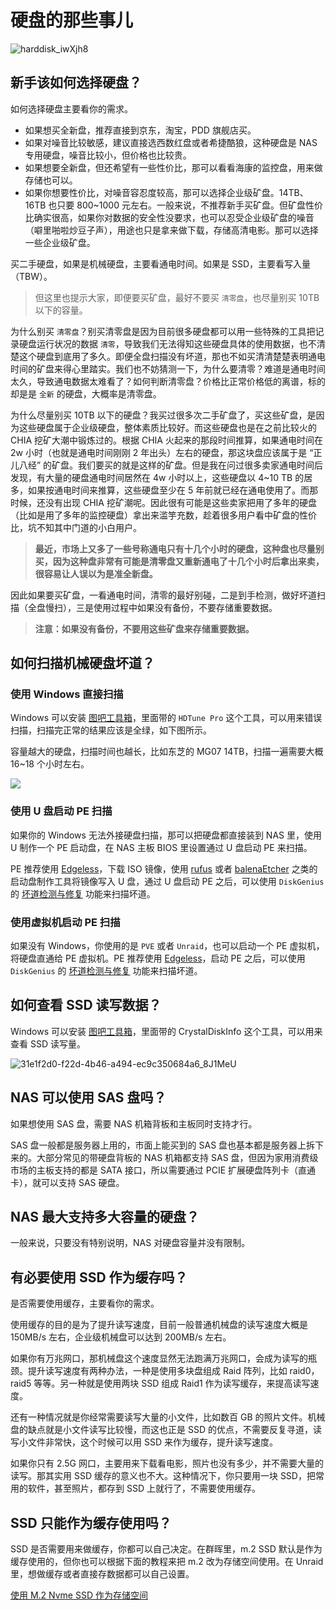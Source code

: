 # 硬盘的那些事儿

![harddisk_iwXjh8](https://img-1255332810.cos.ap-chengdu.myqcloud.com/harddisk_iwXjh8.jpg)

## 新手该如何选择硬盘？

如何选择硬盘主要看你的需求。

- 如果想买全新盘，推荐直接到京东，淘宝，PDD 旗舰店买。
- 如果对噪音比较敏感，建议直接选西数红盘或者希捷酷狼，这种硬盘是 NAS 专用硬盘，噪音比较小，但价格也比较贵。
- 如果想要全新盘，但还希望有一些性价比，那可以看看海康的监控盘，用来做存储也可以。
- 如果你想要性价比，对噪音容忍度较高，那可以选择企业级矿盘。14TB、16TB 也只要 800~1000 元左右。一般来说，不推荐新手买矿盘。但矿盘性价比确实很高，如果你对数据的安全性没要求，也可以忍受企业级矿盘的噪音（噼里啪啦炒豆子声），用途也只是拿来做下载，存储高清电影。那可以选择一些企业级矿盘。

买二手硬盘，如果是机械硬盘，主要看通电时间。如果是 SSD，主要看写入量（TBW）。

> 但这里也提示大家，即便要买矿盘，最好不要买 `清零盘`，也尽量别买 10TB 以下的容量。

为什么别买 `清零盘`？别买清零盘是因为目前很多硬盘都可以用一些特殊的工具把记录硬盘运行状况的数据 `清零`，导致我们无法得知这些硬盘具体的使用数据，也不清楚这个硬盘到底用了多久。即便全盘扫描没有坏道，那也不如买清清楚楚表明通电时间的矿盘来得心里踏实。我们也不妨猜测一下，为什么要清零？难道是通电时间太久，导致通电数据太难看了？如何判断清零盘？价格比正常价格低的离谱，标的却是是 `全新` 的硬盘，大概率是清零盘。

为什么尽量别买 10TB 以下的硬盘？我买过很多次二手矿盘了，买这些矿盘，是因为这些硬盘属于企业级硬盘，整体素质比较好。而这些硬盘也是在之前比较火的 CHIA 挖矿大潮中锻炼过的。根据 CHIA 火起来的那段时间推算，如果通电时间在 2w 小时（也就是通电时间刚刚 2 年出头）左右的硬盘，那这块盘应该属于是 “正儿八经” 的矿盘。我们要买的就是这样的矿盘。但是我在问过很多卖家通电时间后发现，有大量的硬盘通电时间居然在 4w 小时以上，这些硬盘以 4~10 TB 的居多，如果按通电时间来推算，这些硬盘至少在 5 年前就已经在通电使用了。而那时候，还没有出现 CHIA 挖矿潮呢。因此很有可能是这些卖家把用了多年的硬盘（比如是用了多年的监控硬盘）拿出来滥竽充数，趁着很多用户看中矿盘的性价比，坑不知其中门道的小白用户。

> **最近，市场上又多了一些号称通电只有十几个小时的硬盘，这种盘也尽量别买，因为这种盘非常有可能是清零盘又重新通电了十几个小时后拿出来卖，很容易让人误以为是准全新盘。**

因此如果要买矿盘，一看通电时间，清零的最好别碰，二是到手检测，做好坏道扫描（全盘慢扫），三是使用过程中如果没有备份，不要存储重要数据。

> **注意：如果没有备份，不要用这些矿盘来存储重要数据。**

## 如何扫描机械硬盘坏道？

### 使用 Windows 直接扫描

Windows 可以安装 [图吧工具箱](https://www.tbtool.cn/)，里面带的 `HDTune Pro` 这个工具，可以用来错误扫描，扫描完正常的结果应该是全绿，如下图所示。

容量越大的硬盘，扫描时间也越长，比如东芝的 MG07 14TB，扫描一遍需要大概 16~18 个小时左右。

![](https://img-1255332810.cos.ap-chengdu.myqcloud.com/mYQSyC_tQf8hk.png)

### 使用 U 盘启动 PE 扫描

如果你的 Windows 无法外接硬盘扫描，那可以把硬盘都直接装到 NAS 里，使用 U 制作一个 PE 启动盘，在 NAS 主板 BIOS 里设置通过 U 盘启动 PE 来扫描。

PE 推荐使用 [Edgeless](https://down.edgeless.top/)，下载 ISO 镜像，使用 [rufus](https://rufus.ie/zh/) 或者 [balenaEtcher](https://etcher.balena.io/) 之类的启动盘制作工具将镜像写入 U 盘，通过 U 盘启动 PE 之后，可以使用 `DiskGenius` 的 [坏道检测与修复](https://www.diskgenius.cn/help/verify.php) 功能来扫描坏道。

### 使用虚拟机启动 PE 扫描

如果没有 Windows，你使用的是 `PVE` 或者 `Unraid`，也可以启动一个 PE 虚拟机，将硬盘直通给 PE 虚拟机。PE 推荐使用 [Edgeless](https://down.edgeless.top/)，启动 PE 之后，可以使用 `DiskGenius` 的 [坏道检测与修复](https://www.diskgenius.cn/help/verify.php) 功能来扫描坏道。

## 如何查看 SSD 读写数据？

Windows 可以安装 [图吧工具箱](https://www.tbtool.cn/)，里面带的 CrystalDiskInfo 这个工具，可以用来查看 SSD 读写量。

![31e1f2d0-f22d-4b46-a494-ec9c350684a6_8J1MeU](https://img-1255332810.cos.ap-chengdu.myqcloud.com/31e1f2d0-f22d-4b46-a494-ec9c350684a6_8J1MeU.jpeg)

## NAS 可以使用 SAS 盘吗？

如果想使用 SAS 盘，需要 NAS 机箱背板和主板同时支持才行。

SAS 盘一般都是服务器上用的，市面上能买到的 SAS 盘也基本都是服务器上拆下来的。大部分常见的带硬盘背板的 NAS 机箱都支持 SAS 盘，但因为家用消费级市场的主板支持的都是 SATA 接口，所以需要通过 PCIE 扩展硬盘阵列卡（直通卡），就可以支持 SAS 硬盘。

## NAS 最大支持多大容量的硬盘？

一般来说，只要没有特别说明，NAS 对硬盘容量并没有限制。

## 有必要使用 SSD 作为缓存吗？

是否需要使用缓存，主要看你的需求。

使用缓存的目的是为了提升读写速度，目前一般普通机械盘的读写速度大概是 150MB/s 左右，企业级机械盘可以达到 200MB/s 左右。

如果你有万兆网口，那机械盘这个速度显然无法跑满万兆网口，会成为读写的瓶颈。提升读写速度有两种办法，一种是使用多块盘组成 Raid 阵列，比如 raid0，raid5 等等。另一种就是使用两块 SSD 组成 Raid1 作为读写缓存，来提高读写速度。

还有一种情况就是你经常需要读写大量的小文件，比如数百 GB 的照片文件。机械盘的缺点就是小文件读写比较慢，而这也正是 SSD 的优点，不需要反复寻道，读写小文件非常快，这个时候可以用 SSD 来作为缓存，提升读写速度。

如果你只有 2.5G 网口，主要用来下载看电影，照片也没有多少，并不需要大量的读写。那其实用 SSD 缓存的意义也不大。这种情况下，你只要用一块 SSD，把常用的软件，甚至照片，都存到 SSD 上就行了，不需要使用缓存。

## SSD 只能作为缓存使用吗？

SSD 是否需要用来做缓存，你都可以自己决定。在群晖里，m.2 SSD 默认是作为缓存使用的，但你也可以根据下面的教程来把 m.2 改为存储空间使用。在 Unraid 里，想做缓存或者直接存数据都可以自己设置。

[使用 M.2 Nvme SSD 作为存储空间](/synology/ssd_storage.md)

